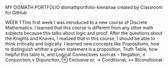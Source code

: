 MY DISMATH PORTFOLIO
dismathportfolio-kienairaa created by Classroom for GitHub

WEEK 1
This first week I was introduced to a new course of Discrete Mathematics.
I learned that this course is different from any other math subjects because this talks about logic and proof.
After the questions about the Knights and Knaves, I realized that in this course, I should be able to think critically and logically.
I learned new concepts like Propositions, how to distinguish whther a given statement is a proposition, Truth Table, how helpful this table is, and Logical Connectives such as ¬ Negation, ∧ Conjunction,∨  Disjunction,  ⊕ Exclusive or,  → Conditional,  ↔ Biconditional

